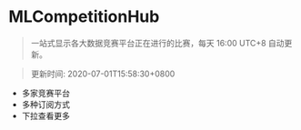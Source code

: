 # MLCompetitionHub

> 一站式显示各大数据竞赛平台正在进行的比赛，每天 16:00 UTC+8 自动更新。
  
> 更新时间: 2020-07-01T15:58:30+0800 

* 多家竞赛平台
* 多种订阅方式
* 下拉查看更多